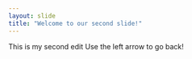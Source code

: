 ```yaml
---
layout: slide
title: "Welcome to our second slide!"
---
```

This is my second edit
Use the left arrow to go back!
